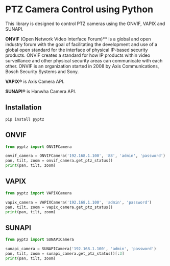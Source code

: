 # PTZ Camera Control using Python

This library is designed to control PTZ cameras using the ONVIF, VAPIX and SUNAPI.

**ONVIF** (Open Network Video Interface Forum)** is a global and open industry forum with the goal of facilitating the
development and use of a global open standard for the interface of physical IP-based security products.
ONVIF creates a standard for how IP products within video surveillance and other physical security areas can communicate
with each other.
ONVIF is an organization started in 2008 by Axis Communications, Bosch Security Systems and Sony.

**VAPIX®** is Axis Camera API.

**SUNAPI®** is Hanwha Camera API.

## Installation

````
pip install pyptz
````

## ONVIF

```python
from pyptz import ONVIFCamera

onvif_camera = ONVIFCamera('192.168.1.100', '88', 'admin', 'password')
pan, tilt, zoom = onvif_camera.get_ptz_status()
print(pan, tilt, zoom)
```

## VAPIX

```python
from pyptz import VAPIXCamera

vapix_camera = VAPIXCamera('192.168.1.100', 'admin', 'password')
pan, tilt, zoom = vapix_camera.get_ptz_status()
print(pan, tilt, zoom)
```

## SUNAPI

```python
from pyptz import SUNAPICamera

sunapi_camera = SUNAPICamera('192.168.1.100', 'admin', 'password')
pan, tilt, zoom = sunapi_camera.get_ptz_status()[:3]
print(pan, tilt, zoom)
```
